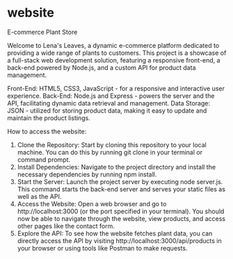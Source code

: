 # website
E-commerce Plant Store

Welcome to Lena's Leaves, a dynamic e-commerce platform dedicated to providing a wide range of plants to customers. This project is a showcase of a full-stack web development solution, featuring a responsive front-end, a back-end powered by Node.js, and a custom API for product data management.

Front-End: HTML5, CSS3, JavaScript - for a responsive and interactive user experience.
Back-End: Node.js and Express - powers the server and the API, facilitating dynamic data retrieval and management.
Data Storage: JSON - utilized for storing product data, making it easy to update and maintain the product listings.

How to access the website:
1. Clone the Repository: Start by cloning this repository to your local machine. You can do this by running git clone <repository-url> in your terminal or command prompt.
2. Install Dependencies: Navigate to the project directory and install the necessary dependencies by running npm install.
3. Start the Server: Launch the project server by executing node server.js. This command starts the back-end server and serves your static files as well as the API.
4. Access the Website: Open a web browser and go to http://localhost:3000 (or the port specified in your terminal). You should now be able to navigate through the website, view products, and access other pages like the contact form.
5. Explore the API: To see how the website fetches plant data, you can directly access the API by visiting http://localhost:3000/api/products in your browser or using tools like Postman to make requests.